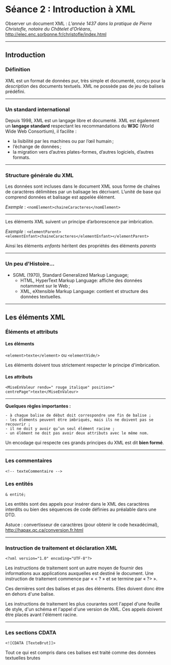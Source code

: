 # Séance 2 : Introduction à XML

Observer un document XML : *L’année 1437 dans la pratique de Pierre Christofle, notaire du Châtelet d’Orléans*, <http://elec.enc.sorbonne.fr/christofle/index.html>

-----

## Introduction

### Définition

XML est un format de données pur, très simple et documenté, conçu pour la *description* des documents textuels. XML ne possède pas de jeu de balises prédéfini.

---

### Un standard international

Depuis 1998, XML est un langage libre et documenté. XML est également un **langage standard** respectant les recommandations du **W3C** (World Wide Web Consortium), il facilite :

- la lisibilité par les machines ou par l’œil humain ;
- l’échange de données ;
- la migration vers d’autres plates-formes, d’autres logiciels, d’autres formats.

----

### Structure générale du XML

Les données sont incluses dans le document XML sous forme de chaînes de caractères délimitées par un balisage les décrivant. L’unité de base qui comprend données et balisage est appelée élément.

*Exemple* : `<nomElement>chaineCaracteres</nomElement>`

----

Les éléments XML suivent un principe d’arborescence par imbrication.

*Exemple* : `<elementParent><elementEnfant>chaineCaracteres</elementEnfant></elementParent>`

Ainsi les éléments *enfants* héritent des propriétés des éléments *parents*

----

### Un peu d'Histoire...

- SGML (1970), Standard Generalized Markup Language;
	- HTML, HyperText Markup Language: affiche des données notamment sur le Web ;
	- XML, eXtensible Markup Language: contient et structure des données textuelles.
---

## Les éléments XML

### Éléments et attributs

#### Les éléments
`<element>texte</element>` ou `<elementVide/>`

Les éléments doivent tous strictement respecter le principe d'imbrication. 

#### Les attributs
`<MiseEnValeur rendu=" rouge italique" position=" centrePage">texte</MiseEnValeur>`

----

**Quelques règles importantes :**
	
	- à chaque balise de début doit correspondre une fin de balise ;
	- les éléments peuvent être imbriqués, mais ils ne doivent pas se recouvrir ;
	- il ne doit y avoir qu’un seul élément racine ;
	- un élément ne doit pas avoir deux attributs avec le même nom.


Un encodage qui respecte ces grands principes du XML est dit __bien formé__.

---

### Les commentaires
`<!-- texteCommentaire -->`

### Les entités
`& entité;`

Les entités sont des appels pour insérer dans le XML des caractères interdits ou bien des séquences de code définies au préalable dans une DTD.

Astuce : convertisseur de caractères (pour obtenir le code hexadécimal), <http://hapax.qc.ca/conversion.fr.html> 

----

### Instruction de traitement et déclaration XML

`<?xml version="1.0" encoding="UTF-8"?>`

Les instructions de traitement sont un autre moyen de fournir des informations aux applications auxquelles est destiné le document. 
Une instruction de traitement commence par « < ? » et se termine par « ?> ».

Ces dernières sont des balises et pas des éléments. Elles doivent donc être en dehors d'une balise.

Les instructions de traitement les plus courantes sont l'appel d'une feuille de style, d'un schéma et l'appel d'une version de XML. Ces appels doivent être placés avant l'élément racine. 

-----

### Les sections CDATA

`<![CDATA [TexteBrut]]>`

Tout ce qui est compris dans ces balises est traité comme des données textuelles brutes

